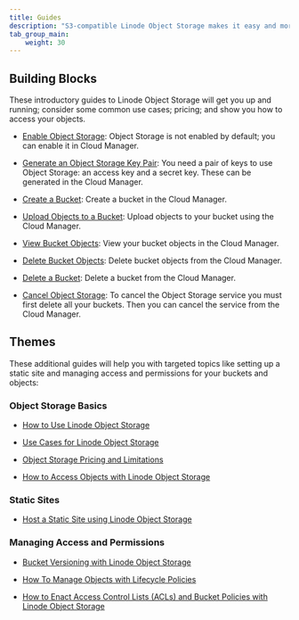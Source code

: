 ```yaml
---
title: Guides
description: "S3-compatible Linode Object Storage makes it easy and more affordable to manage unstructured data such as content assets, as well as sophisticated and data-intensive storage challenges around artificial intelligence and machine learning."
tab_group_main:
    weight: 30
---
```


## Building Blocks

These introductory guides to Linode Object Storage will get you up and running; consider some common use cases; pricing; and show you how to access your objects.

- [Enable Object Storage](/docs/products/storage/object-storage/guides/enable/): Object Storage is not enabled by default; you can enable it in Cloud Manager.

- [Generate an Object Storage Key Pair](/docs/products/storage/object-storage/guides/generate-key-pair/): You need a pair of keys to use Object Storage: an access key and a secret key. These can be generated in the Cloud Manager.

- [Create a Bucket](/docs/products/storage/object-storage/guides/create-bucket/): Create a bucket in the Cloud Manager.

- [Upload Objects to a Bucket](/docs/products/storage/object-storage/guides/upload-objects/): Upload objects to your bucket using the Cloud Manager.

- [View Bucket Objects](/docs/products/storage/object-storage/guides/view-objects/): View your bucket objects in the Cloud Manager.

- [Delete Bucket Objects](/docs/products/storage/object-storage/guides/delete-objects/): Delete bucket objects from the Cloud Manager.

- [Delete a Bucket](/docs/products/storage/object-storage/guides/delete-bucket/): Delete a bucket from the Cloud Manager.

- [Cancel Object Storage](/docs/products/storage/object-storage/guides/cancel/): To cancel the Object Storage service you must first delete all your buckets. Then you can cancel the service from the Cloud Manager.

## Themes

These additional guides will help you with targeted topics like setting up a static site and managing access and permissions for your buckets and objects:

### Object Storage Basics

- [How to Use Linode Object Storage](/docs/platform/object-storage/how-to-use-object-storage/)

- [Use Cases for Linode Object Storage](/docs/platform/object-storage/object-storage-use-cases/)

- [Object Storage Pricing and Limitations](/docs/platform/object-storage/pricing-and-limitations/)

- [How to Access Objects with Linode Object Storage](/docs/platform/object-storage/how-to-access-objects-with-linode-object-storage/)

### Static Sites

- [Host a Static Site using Linode Object Storage](/docs/platform/object-storage/host-static-site-object-storage/)

### Managing Access and Permissions

- [Bucket Versioning with Linode Object Storage](/docs/platform/object-storage/bucket-versioning/)

- [How To Manage Objects with Lifecycle Policies](/docs/platform/object-storage/how-to-manage-objects-with-lifecycle-policies/)

- [How to Enact Access Control Lists (ACLs) and Bucket Policies with Linode Object Storage](/docs/platform/object-storage/how-to-use-object-storage-acls-and-bucket-policies/)